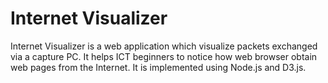 # Internet Visualizer

Internet Visualizer is a web application which visualize packets
exchanged via a capture PC. It helps ICT beginners to notice how
web browser obtain web pages from the Internet. It is implemented
using Node.js and D3.js.
